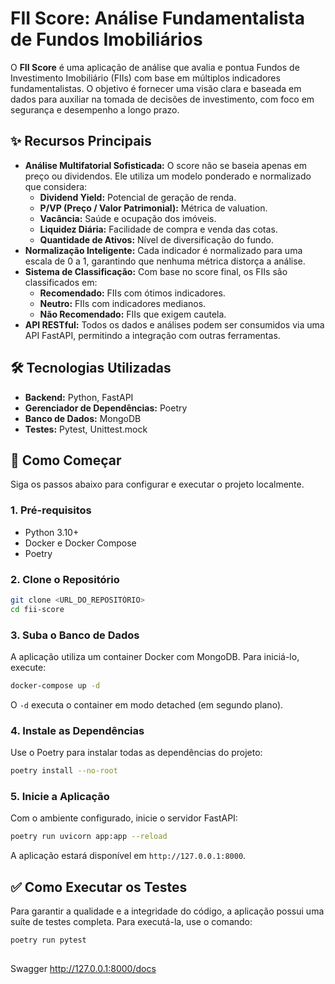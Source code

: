 # FII Score: Análise Fundamentalista de Fundos Imobiliários

O **FII Score** é uma aplicação de análise que avalia e pontua Fundos de Investimento Imobiliário (FIIs) com base em múltiplos indicadores fundamentalistas. O objetivo é fornecer uma visão clara e baseada em dados para auxiliar na tomada de decisões de investimento, com foco em segurança e desempenho a longo prazo.

## ✨ Recursos Principais

- **Análise Multifatorial Sofisticada:** O score não se baseia apenas em preço ou dividendos. Ele utiliza um modelo ponderado e normalizado que considera:
  - **Dividend Yield:** Potencial de geração de renda.
  - **P/VP (Preço / Valor Patrimonial):** Métrica de valuation.
  - **Vacância:** Saúde e ocupação dos imóveis.
  - **Liquidez Diária:** Facilidade de compra e venda das cotas.
  - **Quantidade de Ativos:** Nível de diversificação do fundo.
- **Normalização Inteligente:** Cada indicador é normalizado para uma escala de 0 a 1, garantindo que nenhuma métrica distorça a análise.
- **Sistema de Classificação:** Com base no score final, os FIIs são classificados em:
  - **Recomendado:** FIIs com ótimos indicadores.
  - **Neutro:** FIIs com indicadores medianos.
  - **Não Recomendado:** FIIs que exigem cautela.
- **API RESTful:** Todos os dados e análises podem ser consumidos via uma API FastAPI, permitindo a integração com outras ferramentas.

## 🛠️ Tecnologias Utilizadas

- **Backend:** Python, FastAPI
- **Gerenciador de Dependências:** Poetry
- **Banco de Dados:** MongoDB
- **Testes:** Pytest, Unittest.mock

## 🚀 Como Começar

Siga os passos abaixo para configurar e executar o projeto localmente.

### 1. Pré-requisitos

- Python 3.10+
- Docker e Docker Compose
- Poetry

### 2. Clone o Repositório

```bash
git clone <URL_DO_REPOSITÓRIO>
cd fii-score
```

### 3. Suba o Banco de Dados

A aplicação utiliza um container Docker com MongoDB. Para iniciá-lo, execute:

```bash
docker-compose up -d
```
O `-d` executa o container em modo detached (em segundo plano).

### 4. Instale as Dependências

Use o Poetry para instalar todas as dependências do projeto:

```bash
poetry install --no-root
```

### 5. Inicie a Aplicação

Com o ambiente configurado, inicie o servidor FastAPI:

```bash
poetry run uvicorn app:app --reload
```
A aplicação estará disponível em `http://127.0.0.1:8000`.

## ✅ Como Executar os Testes

Para garantir a qualidade e a integridade do código, a aplicação possui uma suíte de testes completa. Para executá-la, use o comando:

```bash
poetry run pytest
```

##
Swagger
http://127.0.0.1:8000/docs
